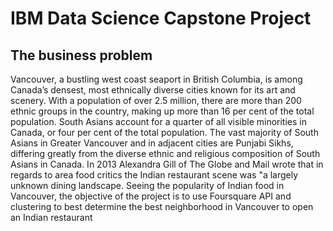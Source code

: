 # __IBM Data Science Capstone Project__

## The business problem

Vancouver, a bustling west coast seaport in British Columbia, is among Canada’s densest, most ethnically diverse cities known for its art and scenery. With a population of over 2.5 million, there are more than 200 ethnic groups in the country, making up more than 16 per cent of the total population. South Asians account for a quarter of all visible minorities in Canada, or four per cent of the total population. The vast majority of South Asians in Greater Vancouver and in adjacent cities are Punjabi Sikhs, differing greatly from the diverse ethnic and religious composition of South Asians in Canada. In 2013 Alexandra Gill of The Globe and Mail wrote that in regards to area food critics the Indian restaurant scene was "a largely unknown dining landscape.
Seeing the popularity of Indian food in Vancouver, the objective of the project is to use Foursquare API and clustering to best determine the best neighborhood in Vancouver to open an Indian restaurant
